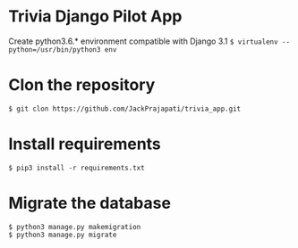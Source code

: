 # Trivia Django Pilot App

Create python3.6.* environment compatible with Django 3.1 
    `$ virtualenv --python=/usr/bin/python3 env`

# Clon the repository
    $ git clon https://github.com/JackPrajapati/trivia_app.git

# Install requirements

    $ pip3 install -r requirements.txt

# Migrate the database
    $ python3 manage.py makemigration
    $ python3 manage.py migrate
